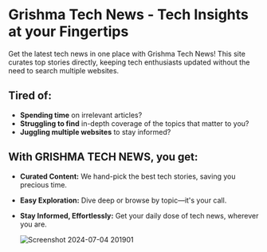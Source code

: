 # Grishma Tech News - Tech Insights at your Fingertips

Get the latest tech news in one place with Grishma Tech News! This site curates top stories directly, keeping tech enthusiasts updated without the need to search multiple websites.

## Tired of:

- **Spending time** on irrelevant articles?
- **Struggling to find** in-depth coverage of the topics that matter to you?
- **Juggling multiple websites** to stay informed?

## With **GRISHMA TECH NEWS**, you get:

- **Curated Content:** We hand-pick the best tech stories, saving you precious time.
- **Easy Exploration:** Dive deep or browse by topic—it's your call.
- **Stay Informed, Effortlessly:** Get your daily dose of tech news, wherever you are.



  ![Screenshot 2024-07-04 201901](https://github.com/grishma-gedela/Tech-News/assets/156117966/217d4d9d-eea6-4d8d-b269-910109c877e6)

